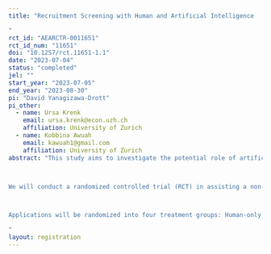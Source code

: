 ```yaml
---
title: "Recruitment Screening with Human and Artificial Intelligence
"
rct_id: "AEARCTR-0011651"
rct_id_num: "11651"
doi: "10.1257/rct.11651-1.1"
date: "2023-07-04"
status: "completed"
jel: ""
start_year: "2023-07-05"
end_year: "2023-08-30"
pi: "David Yanagizawa-Drott"
pi_other:
  - name: Ursa Krenk
    email: ursa.krenk@econ.uzh.ch
    affiliation: University of Zurich
  - name: Kobbina Awuah
    email: kawuah1@gmail.com
    affiliation: University of Zurich
abstract: "This study aims to investigate the potential role of artificial intelligence (AI) in assisting in the screening for labor in the recruitment process, with the use of generative large language models.

We will conduct a randomized controlled trial (RCT) in assisting a non-profit organization in recruiting talent – teachers – within the education sector in a sub-Saharan country. The experiment will involve human evaluators who assess incoming applications for the NGO's fellowship program, with or without the assistance of AI. The human evaluators are tasked to screen applications and decide who continues to the next in-depth interview phase, based on a set of criteria deemed desirable to the organization. We give the same task to the generative AI using prompts. We will explore the disagreement between human and AI in evaluating applications, the human behavioral responses under the AI-assistance in terms of effort and application grading, and the quality of candidates among those that are passed onto the interview phase.

Applications will be randomized into four treatment groups: Human-only (control); Human with AI score assistance; Human with AI score and rationale assistance, and; AI-only. The treatment group will determine whether the evaluator will receive AI assistance in scoring an application and what score (AI-generated or evaluator-determined) will be used to select applicants. In addition to behavioral responses by human evaluators when assisted, we will compare the efficiency of AI-only and AI-assisted recruitment to human-only screening, focusing on the quality of selected applicants, screening costs, and speed. 
"
layout: registration
---
```


